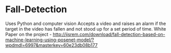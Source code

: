 # Fall-Detection

Uses Python and computer vision
Accepts a video and raises an alarm if the target in the video has fallen and not stood up for a set period of time.
White Paper on the project - http://ijsrem.com/download/fall-detection-based-on-machine-learning-using-posenet-model/?wpdmdl=6997&masterkey=60e23db08b177      
